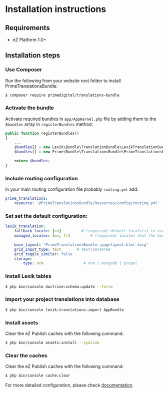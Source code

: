 Installation instructions
=========================

Requirements
------------

* eZ Platform 1.0+

Installation steps
------------------

### Use Composer

Run the following from your website root folder to install PrimeTranslationsBundle:

```bash
$ composer require primedigital/translations-bundle
```

### Activate the bundle

Activate required bundles in `app/AppKernel.php` file by adding them to the `$bundles` array in `registerBundles` method:

```php
public function registerBundles()
{
    ...
    $bundles[] = new Lexik\Bundle\TranslationBundle\LexikTranslationBundle();
    $bundles[] = new Prime\Bundle\TranslationsBundle\PrimeTranslationsBundle();

    return $bundles;
}
```

### Include routing configuration

In your main routing configuration file probably `routing.yml` add:

```yaml
prime_translations:
    resource: '@PrimeTranslationsBundle/Resources/config/routing.yml'
```

### Set set the default configuration:


```yaml
lexik_translation:
    fallback_locale: [en]         # (required) default locale(s) to use
    managed_locales: [en, fr]         # (required) locales that the bundle has to manage

    base_layout: "PrimeTranslationsBundle::pagelayout.html.twig"
    grid_input_type: text       # text|textarea
    grid_toggle_similar: false
    storage:
        type: orm                  # orm | mongodb | propel
```


### Install Lexik tables

```bash
$ php bin/console doctrine:schema:update --force
```


### Import your project translations into database

```bash
$ php bin/console lexik:translations:import AppBundle
``` 

### Install assets

Clear the eZ Publish caches with the following command:

```bash
$ php bin/console assets:install --symlink
```

### Clear the caches

Clear the eZ Publish caches with the following command:

```bash
$ php bin/console cache:clear
```

For more detailed configuration, please check [documentation](DOC.md).
